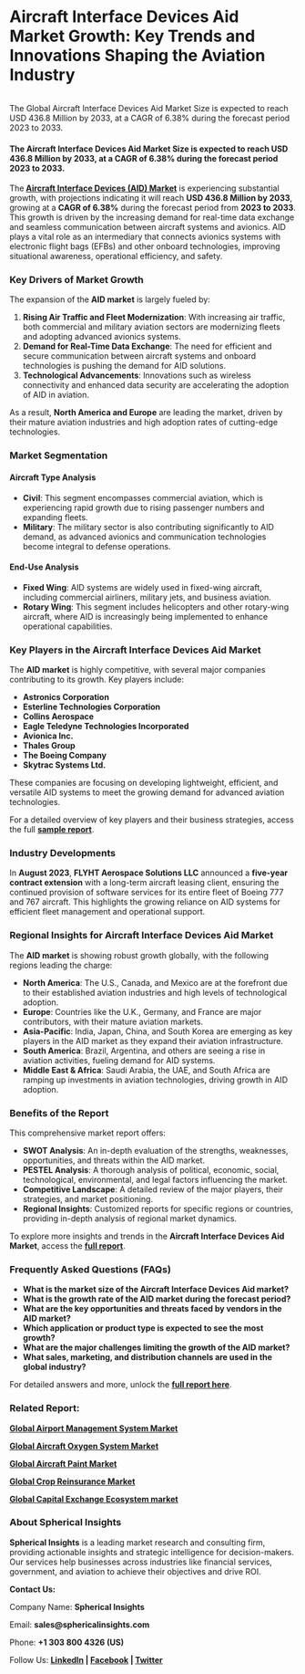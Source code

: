 <div class="wow_read_blog_hdr_img">
<div class="wow_read_blog_hdr_img_innr">
<h1>Aircraft Interface Devices Aid Market Growth: Key Trends and Innovations Shaping the Aviation Industry</h1>
</div>
<div class="wow_main_float_head_img"><img src="https://www.vevioz.com/upload/photos/2025/01/mxHIJFRQi8CIfkc9o2wL_23_825f90936828ba9583b111a1a5e22862_image.jpg" alt="" /></div>
</div>
<div class="read-blog-container">
<div class="read-blog-desc">
<p class="mb-0">The Global Aircraft Interface Devices Aid Market Size is expected to reach USD 436.8 Million by 2033, at a CAGR of 6.38% during the forecast period 2023 to 2033.</p>
</div>
<div class="read-content">
<h4><strong>The Aircraft Interface Devices Aid Market Size is expected to reach USD 436.8 Million by 2033, at a CAGR of 6.38% during the forecast period 2023 to 2033.</strong></h4>
<p>The<strong>&nbsp;<a href="https://www.sphericalinsights.com/reports/aircraft-interface-devices-aid-market" target="_blank" rel="noopener">Aircraft Interface Devices (AID) Market</a></strong>&nbsp;is experiencing substantial growth, with projections indicating it will reach&nbsp;<strong>USD 436.8 Million by 2033</strong>, growing at a&nbsp;<strong>CAGR of 6.38%</strong>&nbsp;during the forecast period from&nbsp;<strong>2023 to 2033</strong>. This growth is driven by the increasing demand for real-time data exchange and seamless communication between aircraft systems and avionics. AID plays a vital role as an intermediary that connects avionics systems with electronic flight bags (EFBs) and other onboard technologies, improving situational awareness, operational efficiency, and safety.</p>
<h3><strong>Key Drivers of Market Growth</strong></h3>
<p>The expansion of the&nbsp;<strong>AID market</strong>&nbsp;is largely fueled by:</p>
<ol>
<li><strong>Rising Air Traffic and Fleet Modernization</strong>: With increasing air traffic, both commercial and military aviation sectors are modernizing fleets and adopting advanced avionics systems.</li>
<li><strong>Demand for Real-Time Data Exchange</strong>: The need for efficient and secure communication between aircraft systems and onboard technologies is pushing the demand for AID solutions.</li>
<li><strong>Technological Advancements</strong>: Innovations such as wireless connectivity and enhanced data security are accelerating the adoption of AID in aviation.</li>
</ol>
<p>As a result,&nbsp;<strong>North America and Europe</strong>&nbsp;are leading the market, driven by their mature aviation industries and high adoption rates of cutting-edge technologies.</p>
<h3><strong>Market Segmentation</strong></h3>
<h4><strong>Aircraft Type Analysis</strong></h4>
<ul>
<li><strong>Civil</strong>: This segment encompasses commercial aviation, which is experiencing rapid growth due to rising passenger numbers and expanding fleets.</li>
<li><strong>Military</strong>: The military sector is also contributing significantly to AID demand, as advanced avionics and communication technologies become integral to defense operations.</li>
</ul>
<h4><strong>End-Use Analysis</strong></h4>
<ul>
<li><strong>Fixed Wing</strong>: AID systems are widely used in fixed-wing aircraft, including commercial airliners, military jets, and business aviation.</li>
<li><strong>Rotary Wing</strong>: This segment includes helicopters and other rotary-wing aircraft, where AID is increasingly being implemented to enhance operational capabilities.</li>
</ul>
<h3><strong>Key Players in the Aircraft Interface Devices Aid Market</strong></h3>
<p>The&nbsp;<strong>AID market</strong>&nbsp;is highly competitive, with several major companies contributing to its growth. Key players include:</p>
<ul>
<li><strong>Astronics Corporation</strong></li>
<li><strong>Esterline Technologies Corporation</strong></li>
<li><strong>Collins Aerospace</strong></li>
<li><strong>Eagle Teledyne Technologies Incorporated</strong></li>
<li><strong>Avionica Inc.</strong></li>
<li><strong>Thales Group</strong></li>
<li><strong>The Boeing Company</strong></li>
<li><strong>Skytrac Systems Ltd.</strong></li>
</ul>
<p>These companies are focusing on developing lightweight, efficient, and versatile AID systems to meet the growing demand for advanced aviation technologies.</p>
<p>For a detailed overview of key players and their business strategies, access the full&nbsp;<strong><a href="https://www.sphericalinsights.com/request-sample/6320" target="_new" rel="noopener">sample report</a></strong>.</p>
<h3><strong>Industry Developments</strong></h3>
<p>In&nbsp;<strong>August 2023</strong>,&nbsp;<strong>FLYHT Aerospace Solutions LLC</strong>&nbsp;announced a&nbsp;<strong>five-year contract extension</strong>&nbsp;with a long-term aircraft leasing client, ensuring the continued provision of software services for its entire fleet of Boeing 777 and 767 aircraft. This highlights the growing reliance on AID systems for efficient fleet management and operational support.</p>
<h3><strong>Regional Insights for Aircraft Interface Devices Aid Market</strong></h3>
<p>The&nbsp;<strong>AID market</strong>&nbsp;is showing robust growth globally, with the following regions leading the charge:</p>
<ul>
<li><strong>North America</strong>: The U.S., Canada, and Mexico are at the forefront due to their established aviation industries and high levels of technological adoption.</li>
<li><strong>Europe</strong>: Countries like the U.K., Germany, and France are major contributors, with their mature aviation markets.</li>
<li><strong>Asia-Pacific</strong>: India, Japan, China, and South Korea are emerging as key players in the AID market as they expand their aviation infrastructure.</li>
<li><strong>South America</strong>: Brazil, Argentina, and others are seeing a rise in aviation activities, fueling demand for AID systems.</li>
<li><strong>Middle East &amp; Africa</strong>: Saudi Arabia, the UAE, and South Africa are ramping up investments in aviation technologies, driving growth in AID adoption.</li>
</ul>
<h3><strong>Benefits of the Report</strong></h3>
<p>This comprehensive market report offers:</p>
<ul>
<li><strong>SWOT Analysis</strong>: An in-depth evaluation of the strengths, weaknesses, opportunities, and threats within the AID market.</li>
<li><strong>PESTEL Analysis</strong>: A thorough analysis of political, economic, social, technological, environmental, and legal factors influencing the market.</li>
<li><strong>Competitive Landscape</strong>: A detailed review of the major players, their strategies, and market positioning.</li>
<li><strong>Regional Insights</strong>: Customized reports for specific regions or countries, providing in-depth analysis of regional market dynamics.</li>
</ul>
<p>To explore more insights and trends in the&nbsp;<strong>Aircraft Interface Devices Aid Market</strong>, access the&nbsp;<strong><a href="https://www.sphericalinsights.com/reports/aircraft-interface-devices-aid-market" target="_new" rel="noopener">full report</a></strong>.</p>
<h3><strong>Frequently Asked Questions (FAQs)</strong></h3>
<ul>
<li><strong>What is the market size of the Aircraft Interface Devices Aid market?</strong></li>
<li><strong>What is the growth rate of the AID market during the forecast period?</strong></li>
<li><strong>What are the key opportunities and threats faced by vendors in the AID market?</strong></li>
<li><strong>Which application or product type is expected to see the most growth?</strong></li>
<li><strong>What are the major challenges limiting the growth of the AID market?</strong></li>
<li><strong>What sales, marketing, and distribution channels are used in the global industry?</strong></li>
</ul>
<p>For detailed answers and more, unlock the&nbsp;<strong><a href="https://www.sphericalinsights.com/reports/aircraft-interface-devices-aid-market" target="_new" rel="noopener">full report here</a></strong>.</p>
<h3><strong>Related Report:</strong></h3>
<p><a href="https://www.globenewswire.com/news-release/2024/09/05/2941099/0/en/Global-Airport-Management-System-Market-Size-To-Worth-USD-2-9-Billion-By-2033-CAGR-Of-6-81.html" target="_blank" rel="noopener"><strong>Global Airport Management System Market</strong></a></p>
<p><a href="https://www.globenewswire.com/news-release/2024/09/01/2938804/0/en/Global-Aircraft-Oxygen-System-Market-Size-To-Worth-USD-4-8-Billion-By-2033-CAGR-Of-7-18.html" target="_blank" rel="noopener"><strong>Global Aircraft Oxygen System Market</strong></a></p>
<p><a href="https://www.globenewswire.com/news-release/2024/08/30/2938693/0/en/Global-Aircraft-Paint-Market-Size-To-Worth-USD-7-4-Billion-By-2033-CAGR-of-3-59.html" target="_blank" rel="noopener"><strong>Global Aircraft Paint Market</strong></a></p>
<p><strong><a href="https://www.sphericalinsights.jp/reports/crop-reinsurance-market" target="_blank" rel="noopener">Global Crop Reinsurance Market</a></strong></p>
<p><strong><a href="https://www.sphericalinsights.jp/reports/capital-exchange-ecosystem-market" target="_blank" rel="noopener">Global Capital Exchange Ecosystem market</a></strong></p>
<h3><strong>About Spherical Insights</strong></h3>
<p><strong>Spherical Insights</strong>&nbsp;is a leading market research and consulting firm, providing actionable insights and strategic intelligence for decision-makers. Our services help businesses across industries like financial services, government, and aviation to achieve their objectives and drive ROI.</p>
<p><strong>Contact Us:</strong></p>
<p>Company Name:&nbsp;<strong>Spherical Insights</strong></p>
<p>Email:&nbsp;<strong>sales@sphericalinsights.com</strong></p>
<p>Phone:&nbsp;<strong>+1 303 800 4326 (US)</strong></p>
<p>Follow Us:&nbsp;<strong><a href="https://www.linkedin.com/company/spherical-insight/" rel="nofollow"><u>LinkedIn</u></a>&nbsp;|&nbsp;<a href="https://www.facebook.com/sphericalinsights22" rel="nofollow"><u>Facebook</u></a>&nbsp;|&nbsp;<a href="https://twitter.com/SInsights_US" rel="nofollow"><u>Twitter</u></a></strong></p>
</div>
</div>
